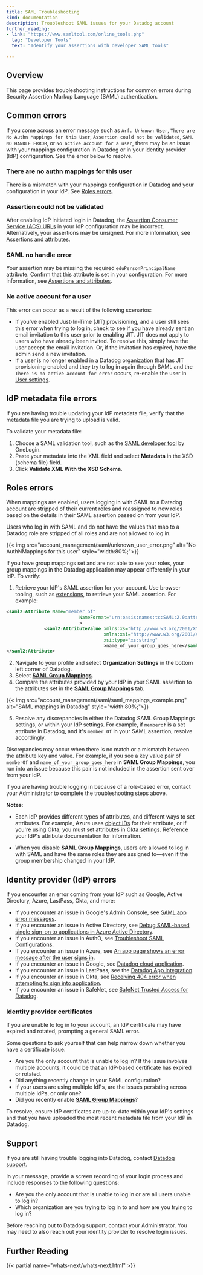 ```yaml
---
title: SAML Troubleshooting
kind: documentation
description: Troubleshoot SAML issues for your Datadog account
further_reading:
- link: "https://www.samltool.com/online_tools.php"
  tag: "Developer Tools"
  text: "Identify your assertions with developer SAML tools"

---
```


## Overview

This page provides troubleshooting instructions for common errors during Security Assertion Markup Language (SAML) authentication.

## Common errors

If you come across an error message such as `Arf. Unknown User`, `There are No Authn Mappings for this User`, `Assertion could not be validated`, `SAML NO HANDLE ERROR`, or `No active account for a user`, there may be an issue with your mappings configuration in Datadog or in your identity provider (IdP) configuration. See the error below to resolve.

### There are no authn mappings for this user

There is a mismatch with your mappings configuration in Datadog and your configuration in your IdP. See [Roles errors](#roles-errors).

### Assertion could not be validated

After enabling IdP initiated login in Datadog, the [Assertion Consumer Service (ACS) URLs][1] in your IdP configuration may be incorrect. Alternatively, your assertions may be unsigned. For more information, see [Assertions and attributes][2].

### SAML no handle error

Your assertion may be missing the required `eduPersonPrincipalName` attribute. Confirm that this attribute is set in your configuration. For more information, see [Assertions and attributes][2].

### No active account for a user

This error can occur as a result of the following scenarios:
  - If you've enabled Just-In-Time (JIT) provisioning, and a user still sees this error when trying to log in, check to see if you have already sent an email invitation to this user prior to enabling JIT. JIT does not apply to users who have already been invited. To resolve this, simply have the user accept the email invitation. Or, if the invitation has expired, have the admin send a new invitation.
  - If a user is no longer enabled in a Datadog organization that has JIT provisioning enabled and they try to log in again through SAML and the `There is no active account for error` occurs, re-enable the user in [User settings][3].

## IdP metadata file errors

If you are having trouble updating your IdP metadata file, verify that the metadata file you are trying to upload is valid.

To validate your metadata file:

1. Choose a SAML validation tool, such as the [SAML developer tool][4] by OneLogin.
2. Paste your metadata into the XML field and select **Metadata** in the XSD (schema file) field.
3. Click **Validate XML With the XSD Schema**.

## Roles errors

When mappings are enabled, users logging in with SAML to a Datadog account are stripped of their current roles and reassigned to new roles based on the details in their SAML assertion passed on from your IdP.

Users who log in with SAML and do not have the values that map to a Datadog role are stripped of all roles and are not allowed to log in.

{{< img src="account_management/saml/unknown_user_error.png" alt="No AuthNMappings for this user" style="width:80%;">}}

If you have group mappings set and are not able to see your roles, your group mappings in the Datadog application may appear differently in your IdP. To verify:

1. Retrieve your IdP's SAML assertion for your account. Use browser tooling, such as [extensions][5], to retrieve your SAML assertion. For example:

  ```xml
  <saml2:Attribute Name="member_of"
                             NameFormat="urn:oasis:names:tc:SAML:2.0:attrname-format:unspecified"
                             >
                <saml2:AttributeValue xmlns:xs="http://www.w3.org/2001/XMLSchema"
                                      xmlns:xsi="http://www.w3.org/2001/XMLSchema-instance"
                                      xsi:type="xs:string"
                                      >name_of_your_group_goes_here</saml2:AttributeValue>
  </saml2:Attribute>
  ```

2. Navigate to your profile and select **Organization Settings** in the bottom left corner of Datadog.
3. Select [**SAML Group Mappings**][6].
4. Compare the attributes provided by your IdP in your SAML assertion to the attributes set in the [**SAML Group Mappings**][6] tab.

  {{< img src="account_management/saml/saml_mappings_example.png" alt="SAML mappings in Datadog" style="width:80%;">}}

5. Resolve any discrepancies in either the Datadog SAML Group Mappings settings, or within your IdP settings. For example, if `memberof` is a set attribute in Datadog, and it's `member_Of` in your SAML assertion, resolve accordingly.

Discrepancies may occur when there is no match or a mismatch between the attribute key and value. For example, if you see a key value pair of `memberOf` and `name_of_your_group_goes_here` in **SAML Group Mappings**, you run into an issue because this pair is not included in the assertion sent over from your IdP.

If you are having trouble logging in because of a role-based error, contact your Administrator to complete the troubleshooting steps above.

**Notes**:

- Each IdP provides different types of attributes, and different ways to set attributes. For example, Azure uses [object IDs][7] for their attribute, or if you're using Okta, you must set attributes in [Okta settings][8]. Reference your IdP's attribute documentation for information.

- When you disable **SAML Group Mappings**, users are allowed to log in with SAML and have the same roles they are assigned to—even if the group membership changed in your IdP.

## Identity provider (IdP) errors

If you encounter an error coming from your IdP such as Google, Active Directory, Azure, LastPass, Okta, and more:

- If you encounter an issue in Google's Admin Console, see [SAML app error messages][9].
- If you encounter an issue in Active Directory, see [Debug SAML-based single sign-on to applications in Azure Active Directory][10].
- If you encounter an issue in AuthO, see [Troubleshoot SAML Configurations][11].
- If you encounter an issue in Azure, see [An app page shows an error message after the user signs in][12].
- If you encounter an issue in Google, see [Datadog cloud application][13].
- If you encounter an issue in LastPass, see the [Datadog App Integration][14].
- If you encounter an issue in Okta, see [Receiving 404 error when attempting to sign into application][15].
- If you encounter an issue in SafeNet, see [SafeNet Trusted Access for Datadog][16].

### Identity provider certificates

If you are unable to log in to your account, an IdP certificate may have expired and rotated, prompting a general SAML error.

Some questions to ask yourself that can help narrow down whether you have a certificate issue:

- Are you the only account that is unable to log in? If the issue involves multiple accounts, it could be that an IdP-based certificate has expired or rotated.
- Did anything recently change in your SAML configuration?
- If your users are using multiple IdPs, are the issues persisting across multiple IdPs, or only one?
- Did you recently enable [**SAML Group Mappings**](#roles-errors)?

To resolve, ensure IdP certificates are up-to-date within your IdP's settings and that you have uploaded the most recent metadata file from your IdP in Datadog.

## Support

If you are still having trouble logging into Datadog, contact [Datadog support][17].

In your message, provide a screen recording of your login process and include responses to the following questions:

- Are you the only account that is unable to log in or are all users unable to log in?
- Which organization are you trying to log in to and how are you trying to log in?

Before reaching out to Datadog support, contact your Administrator. You may need to also reach out your identity provider to resolve login issues.

## Further Reading

{{< partial name="whats-next/whats-next.html" >}}

[1]: https://app.datadoghq.com/organization-settings/login-methods/saml
[2]: https://docs.datadoghq.com/account_management/saml/#assertions-and-attributes
[3]: https://app.datadoghq.com/organization-settings/users
[4]: https://www.samltool.com/validate_xml.php
[5]: https://www.samltool.com/saml_tools.php
[6]: https://app.datadoghq.com/organization-settings/mappings
[7]: https://docs.microsoft.com/en-us/azure/active-directory/cloud-sync/concept-attributes#attributes-and-expressions
[8]: https://help.okta.com/en/prod/Content/Topics/users-groups-profiles/usgp-about-attribute-mappings.htm
[9]: https://support.google.com/a/answer/6301076
[10]: https://docs.microsoft.com/en-us/azure/active-directory/manage-apps/debug-saml-sso-issues
[11]: https://auth0.com/docs/troubleshoot/troubleshoot-authentication/troubleshoot-saml-configurations
[12]: https://docs.microsoft.com/en-us/azure/active-directory/manage-apps/application-sign-in-problem-application-error
[13]: https://support.google.com/a/answer/7553768
[14]: https://support.logmeininc.com/lastpass/help/datadog-app-integration
[15]: https://support.okta.com/help/s/article/Receiving-404-error-when-attempting-to-sign-into-application?language=en_US
[16]: https://resources.safenetid.com/help/Datadog/Index.htm
[17]: https://www.datadoghq.com/support/
